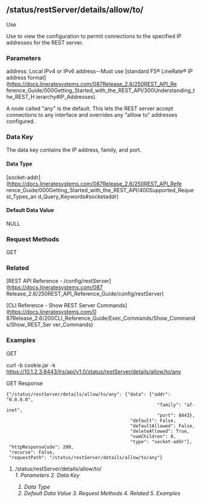 ## /status/restServer/details/allow/to/<address>

Use

Use to view the configuration to permit connections to the specified IP
addresses for the REST server.

### Parameters

address: Local IPv4 or IPv6 address--Must use [standard F5® LineRate® IP
address format](https://docs.lineratesystems.com/087Release_2.6/250REST_API_Re
ference_Guide/000Getting_Started_with_the_REST_API/300Understanding_the_REST_H
ierarchy#IP_Addresses).

A node called "any" is the default. This lets the REST server accept
connections to any interface and overrides any "alllow to" addresses
configured.

### Data Key

The data key contains the IP address, family, and port.

#### Data Type

[socket-addr](https://docs.lineratesystems.com/087Release_2.6/250REST_API_Refe
rence_Guide/000Getting_Started_with_the_REST_API/400Supported_Request_Types_an
d_Query_Keywords#socketaddr)

#### Default Data Value

NULL

### Request Methods

GET

### Related

[REST API Reference - /config/restServer](https://docs.lineratesystems.com/087
Release_2.6/250REST_API_Reference_Guide/config/restServer)

[CLI Reference - Show REST Server Commands](https://docs.lineratesystems.com/0
87Release_2.6/200CLI_Reference_Guide/Exec_Commands/Show_Commands/Show_REST_Ser
ver_Commands)

  

### Examples

GET

curl -b cookie.jar -k
https://10.1.2.3:8443/lrs/api/v1.0/status/restServer/details/allow/to/any

GET Response

    
    {"/status/restServer/details/allow/to/any": {"data": {"addr": "0.0.0.0",
                                                            "family": "af-inet",
                                                            "port": 8443},
                                                  "default": False,
                                                  "defaultAllowed": False,
                                                  "deleteAllowed": True,
                                                  "numChildren": 0,
                                                  "type": "socket-addr"},
     "httpResponseCode": 200,
     "recurse": False,
     "requestPath": "/status/restServer/details/allow/to/any"}

  1. /status/restServer/details/allow/to/<address>
    1. Parameters
    2. Data Key
      1. Data Type
      2. Default Data Value
    3. Request Methods
    4. Related
    5. Examples

